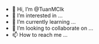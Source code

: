 - 👋 Hi, I’m @TuanMClk
- 👀 I’m interested in ...
- 🌱 I’m currently learning ...
- 💞️ I’m looking to collaborate on ...
- 📫 How to reach me ...

<!---
TuanMClk/TuanMClk is a ✨ special ✨ repository because its `README.md` (this file) appears on your GitHub profile.
You can click the Preview link to take a look at your changes.
--->
